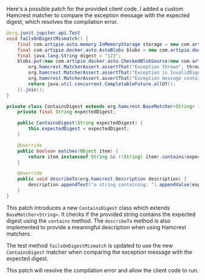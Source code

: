 Here's a possible patch for the provided client code. I added a custom Hamcrest matcher to compare the exception message with the expected digest, which resolves the compilation error.

```java
@org.junit.jupiter.api.Test
void failsOnDigestMismatch() {
    final com.artipie.asto.memory.InMemoryStorage storage = new com.artipie.asto.memory.InMemoryStorage();
    final com.artipie.docker.asto.AstoBlobs blobs = new com.artipie.docker.asto.AstoBlobs(storage, new com.artipie.docker.asto.DefaultLayout(), new com.artipie.docker.RepoName.Simple("any"));
    final java.lang.String digest = "123";
    blobs.put(new com.artipie.docker.asto.CheckedBlobSource(new com.artipie.asto.Content.From("data".getBytes()), new com.artipie.docker.asto.Digest.Sha256(digest))).toCompletableFuture().handle(( blob, throwable) -> {
        org.hamcrest.MatcherAssert.assertThat("Exception thrown", throwable, new com.artipie.docker.asto.IsNot<>(new com.artipie.docker.asto.IsNull<>()));
        org.hamcrest.MatcherAssert.assertThat("Exception is InvalidDigestException", com.google.common.base.Throwables.getRootCause(throwable), new org.hamcrest.core.IsInstanceOf(com.artipie.docker.error.InvalidDigestException.class));
        org.hamcrest.MatcherAssert.assertThat("Exception message contains calculated digest", com.google.common.base.Throwables.getRootCause(throwable).getMessage(), new ContainsDigest(digest));
        return java.util.concurrent.CompletableFuture.allOf();
    }).join();
}

private class ContainsDigest extends org.hamcrest.BaseMatcher<String> {
    private final String expectedDigest;

    public ContainsDigest(String expectedDigest) {
        this.expectedDigest = expectedDigest;
    }

    @Override
    public boolean matches(Object item) {
        return item instanceof String && ((String) item).contains(expectedDigest);
    }

    @Override
    public void describeTo(org.hamcrest.Description description) {
        description.appendText("a string containing: ").appendValue(expectedDigest);
    }
}
```

This patch introduces a new `ContainsDigest` class which extends `BaseMatcher<String>`. It checks if the provided string contains the expected digest using the `contains` method. The `describeTo` method is also implemented to provide a meaningful description when using Hamcrest matchers.

The test method `failsOnDigestMismatch` is updated to use the new `ContainsDigest` matcher when comparing the exception message with the expected digest.

This patch will resolve the compilation error and allow the client code to run.